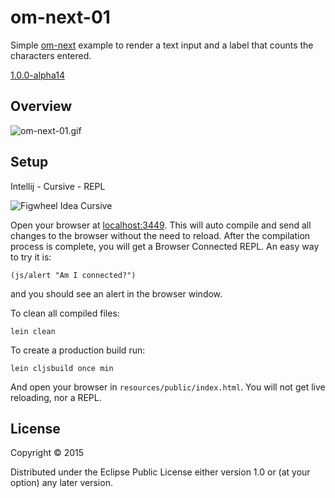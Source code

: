 # om-next-01

Simple [om-next](https://github.com/omcljs/om/wiki/Quick-Start-%28om.next%29) example to render a text input and a label that counts the characters entered. 
  
[1.0.0-alpha14](https://clojars.org/org.omcljs/om)

## Overview

![om-next-01.gif](https://raw.githubusercontent.com/griffio/griffio.github.io/master/public/om-next-01.gif)

## Setup

Intellij - Cursive - REPL

![Figwheel Idea Cursive](https://raw.githubusercontent.com/griffio/griffio.github.io/master/public/figwheel-idea.png)

Open your browser at [localhost:3449](http://localhost:3449/).
This will auto compile and send all changes to the browser without the
need to reload. After the compilation process is complete, you will
get a Browser Connected REPL. An easy way to try it is:

    (js/alert "Am I connected?")

and you should see an alert in the browser window.

To clean all compiled files:

    lein clean

To create a production build run:

    lein cljsbuild once min

And open your browser in `resources/public/index.html`. You will not
get live reloading, nor a REPL. 

## License

Copyright © 2015 

Distributed under the Eclipse Public License either version 1.0 or (at your option) any later version.
